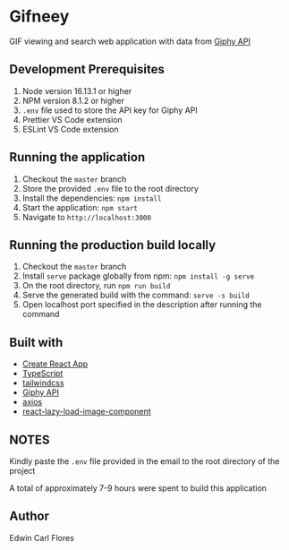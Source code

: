 # Gifneey
GIF viewing and search web application with data from [Giphy API](https://developers.giphy.com/docs/api/endpoint/)

## Development Prerequisites
1. Node version 16.13.1 or higher
2. NPM version 8.1.2 or higher
3. `.env` file used to store the API key for Giphy API
4. Prettier VS Code extension
5. ESLint VS Code extension

## Running the application
1. Checkout the `master` branch
2. Store the provided `.env` file to the root directory
3. Install the dependencies: `npm install`
4. Start the application: `npm start`
5. Navigate to `http://localhost:3000`

## Running the production build locally
1. Checkout the `master` branch
2. Install `serve` package globally from npm: `npm install -g serve`
3. On the root directory, run `npm run build`
4. Serve the generated build with the command: `serve -s build`
5. Open localhost port specified in the description after running the command

## Built with
- [Create React App](https://reactjs.org/docs/create-a-new-react-app.html)
- [TypeScript](https://www.typescriptlang.org/)
- [tailwindcss](https://tailwindcss.com/)
- [Giphy API](https://developers.giphy.com/docs/api/endpoint/)
- [axios](https://github.com/axios/axios)
- [react-lazy-load-image-component](https://www.npmjs.com/package/react-lazy-load-image-component)

##  NOTES
Kindly paste the `.env` file provided in the email to the root directory of the project

A total of approximately 7-9 hours were spent to build this application

## Author
Edwin Carl Flores